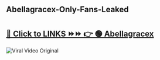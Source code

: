 
 ## Abellagracex-Only-Fans-Leaked

# <h2><a href="https://clipsfans.com/Abellagracex&ref=git">🔗 Click to LINKS ⏩⏩ 👉 🟢 Abellagracex </a></h2>

<a href="https://clipsfans.com/Abellagracex&ref=git" rel="nofollow" data-target="animated-image.originalLink"><img src="https://i.ibb.co.com/xMMVF88/686577567.gif" alt="Viral Video Original" style="max-width: 100%; display: inline-block;" data-target="animated-image.originalImage"></a>
